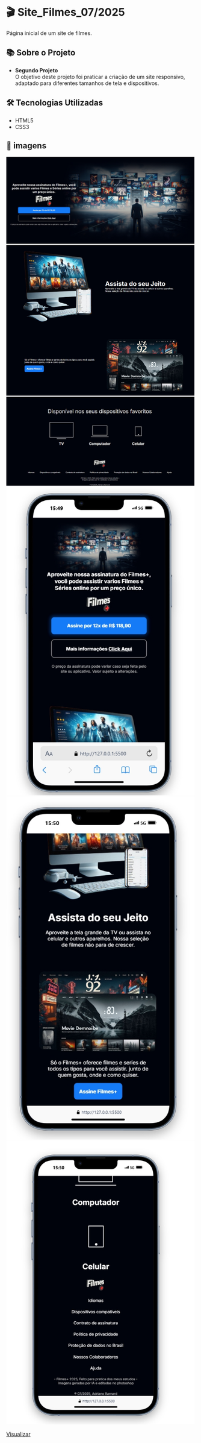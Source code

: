 # 🎬 Site_Filmes_07/2025

Página inicial de um site de filmes.

## 📚 Sobre o Projeto

- **Segundo Projeto**  
  O objetivo deste projeto foi praticar a criação de um site responsivo, adaptado para diferentes tamanhos de tela e dispositivos.

## 🛠️ Tecnologias Utilizadas

- HTML5  
- CSS3

## 📌 imagens


<img src="/Prints/1.jpeg" alt="home" width="500"/>
<img src="/Prints/2.jpeg" alt="sobre" width="500"/>
<img src="/Prints/3.jpeg" alt="sobre" width="500"/> 
<img src="/Prints/C1.jpeg" alt="sobre" width="500"/>
<img src="/Prints/C2.jpeg" alt="sobre" width="500"/> 
<img src="/Prints/C3.jpeg" alt="sobre" width="500"/>

[Visualizar](https://ziicob.github.io/portfolio_alura_v0_1/)


